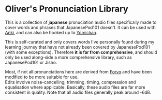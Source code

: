 <h1>Oliver's Pronunciation Library</h1>
<p>This is a collection of <b>japanese</b> pronuciation audio files specifically made to cover words and phrases that JapanesePod101 doesn't. It can be used with <a href="https://apps.ankiweb.net">Anki</a>, and can also be hooked up to <a href="https://foosoft.net/projects/yomichan">Yomichan</a>.</p>
<p>This is self-curated and only covers words I've personally found during my learning journey that have not already been covered by JapanesePod101 (with some exceptions). Therefore <b>it is far from comprehensive</b>, and should only be used along-side a more comprehensive library, such as JapanesePod101 or Jisho.</p>
<p>Most, if not all pronunciations here are derived from <a href="https://forvo.com">Forvo</a> and have been modified to be more suitable for use.
  <br>Edits involve noise-cancelling, trimming, timing, compression and equalisation where applicable. Basically, these audio files are far more consistent in quality. Note that all audio files generally peak around -6dB.
</p>
